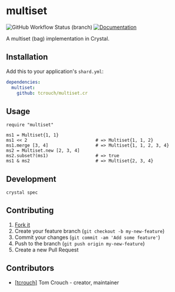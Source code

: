 # multiset

![GitHub Workflow Status (branch)](https://img.shields.io/github/workflow/status/tcrouch/multiset.cr/CI/master)
[![Documentation](https://img.shields.io/badge/api-docs-informational)](https://tcrouch.github.io/multiset.cr)

A multiset (bag) implementation in Crystal.

## Installation

Add this to your application's `shard.yml`:

```yaml
dependencies:
  multiset:
    github: tcrouch/multiset.cr
```

## Usage

```crystal
require "multiset"

ms1 = Multiset{1, 1}
ms1 << 2                          # => Multiset{1, 1, 2}
ms1.merge [3, 4]                  # => Multiset{1, 1, 2, 3, 4}
ms2 = Multiset.new [2, 3, 4]
ms2.subset?(ms1)                  # => true
ms1 & ms2                         # => Multiset{2, 3, 4}
```

## Development

`crystal spec`

## Contributing

1. [Fork it](https://github.com/tcrouch/multiset.cr/fork)
2. Create your feature branch (`git checkout -b my-new-feature`)
3. Commit your changes (`git commit -am 'Add some feature'`)
4. Push to the branch (`git push origin my-new-feature`)
5. Create a new Pull Request

## Contributors

- [[tcrouch]](https://github.com/tcrouch) Tom Crouch - creator, maintainer
